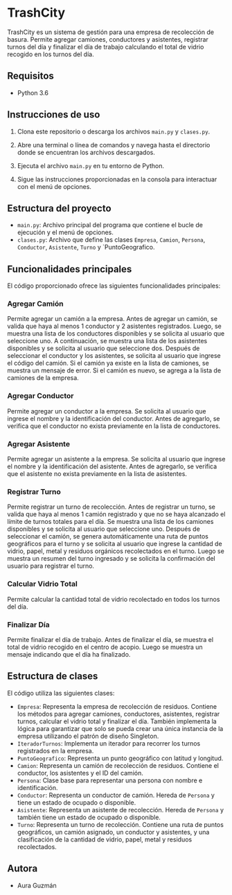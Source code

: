 # TrashCity

TrashCity es un sistema de gestión para una empresa de recolección de basura. Permite agregar camiones, conductores y asistentes, registrar turnos del día y finalizar el día de trabajo calculando el total de vidrio recogido en los turnos del día.

## Requisitos

- Python 3.6

## Instrucciones de uso

1. Clona este repositorio o descarga los archivos `main.py` y `clases.py`.

2. Abre una terminal o línea de comandos y navega hasta el directorio donde se encuentran los archivos descargados.

3. Ejecuta el archivo `main.py` en tu entorno de Python.

4. Sigue las instrucciones proporcionadas en la consola para interactuar con el menú de opciones.

## Estructura del proyecto

- `main.py`: Archivo principal del programa que contiene el bucle de ejecución y el menú de opciones.
- `clases.py`: Archivo que define las clases `Empresa`, `Camion`, `Persona`, `Conductor`, `Asistente`, `Turno` y `PuntoGeografico.

## Funcionalidades principales

El código proporcionado ofrece las siguientes funcionalidades principales:

### Agregar Camión

Permite agregar un camión a la empresa. Antes de agregar un camión, se valida que haya al menos 1 conductor y 2 asistentes registrados. Luego, se muestra una lista de los conductores disponibles y se solicita al usuario que seleccione uno. A continuación, se muestra una lista de los asistentes disponibles y se solicita al usuario que seleccione dos. Después de seleccionar el conductor y los asistentes, se solicita al usuario que ingrese el código del camión. Si el camión ya existe en la lista de camiones, se muestra un mensaje de error. Si el camión es nuevo, se agrega a la lista de camiones de la empresa.

### Agregar Conductor

Permite agregar un conductor a la empresa. Se solicita al usuario que ingrese el nombre y la identificación del conductor. Antes de agregarlo, se verifica que el conductor no exista previamente en la lista de conductores.

### Agregar Asistente

Permite agregar un asistente a la empresa. Se solicita al usuario que ingrese el nombre y la identificación del asistente. Antes de agregarlo, se verifica que el asistente no exista previamente en la lista de asistentes.

### Registrar Turno

Permite registrar un turno de recolección. Antes de registrar un turno, se valida que haya al menos 1 camión registrado y que no se haya alcanzado el límite de turnos totales para el día. Se muestra una lista de los camiones disponibles y se solicita al usuario que seleccione uno. Después de seleccionar el camión, se genera automáticamente una ruta de puntos geográficos para el turno y se solicita al usuario que ingrese la cantidad de vidrio, papel, metal y residuos orgánicos recolectados en el turno. Luego se muestra un resumen del turno ingresado y se solicita la confirmación del usuario para registrar el turno.

### Calcular Vidrio Total

Permite calcular la cantidad total de vidrio recolectado en todos los turnos del día.

### Finalizar Día

Permite finalizar el día de trabajo. Antes de finalizar el día, se muestra el total de vidrio recogido en el centro de acopio. Luego se muestra un mensaje indicando que el día ha finalizado.

## Estructura de clases

El código utiliza las siguientes clases:

- `Empresa`: Representa la empresa de recolección de residuos. Contiene los métodos para agregar camiones, conductores, asistentes, registrar turnos, calcular el vidrio total y finalizar el día. También implementa la lógica para garantizar que solo se pueda crear una única instancia de la empresa utilizando el patrón de diseño Singleton.
- `IteradorTurnos`: Implementa un iterador para recorrer los turnos registrados en la empresa.
- `PuntoGeografico`: Representa un punto geográfico con latitud y longitud.
- `Camion`: Representa un camión de recolección de residuos. Contiene el conductor, los asistentes y el ID del camión.
- `Persona`: Clase base para representar una persona con nombre e identificación.
- `Conductor`: Representa un conductor de camión. Hereda de `Persona` y tiene un estado de ocupado o disponible.
- `Asistente`: Representa un asistente de recolección. Hereda de `Persona` y también tiene un estado de ocupado o disponible.
- `Turno`: Representa un turno de recolección. Contiene una ruta de puntos geográficos, un camión asignado, un conductor y asistentes, y una clasificación de la cantidad de vidrio, papel, metal y residuos recolectados.

## Autora

- Aura Guzmán
